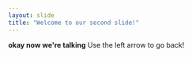 ```yaml
---
layout: slide
title: "Welcome to our second slide!"
---
```

**okay now we're talking**
Use the left arrow to go back!
